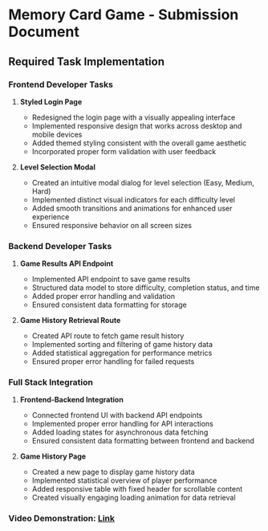 # Memory Card Game - Submission Document

## Required Task Implementation

### Frontend Developer Tasks

1. **Styled Login Page**

   - Redesigned the login page with a visually appealing interface
   - Implemented responsive design that works across desktop and mobile devices
   - Added themed styling consistent with the overall game aesthetic
   - Incorporated proper form validation with user feedback
2. **Level Selection Modal**

   - Created an intuitive modal dialog for level selection (Easy, Medium, Hard)
   - Implemented distinct visual indicators for each difficulty level
   - Added smooth transitions and animations for enhanced user experience
   - Ensured responsive behavior on all screen sizes

### Backend Developer Tasks

1. **Game Results API Endpoint**

   - Implemented API endpoint to save game results
   - Structured data model to store difficulty, completion status, and time
   - Added proper error handling and validation
   - Ensured consistent data formatting for storage
2. **Game History Retrieval Route**

   - Created API route to fetch game result history
   - Implemented sorting and filtering of game history data
   - Added statistical aggregation for performance metrics
   - Ensured proper error handling for failed requests

### Full Stack Integration

1. **Frontend-Backend Integration**

   - Connected frontend UI with backend API endpoints
   - Implemented proper error handling for API interactions
   - Added loading states for asynchronous data fetching
   - Ensured consistent data formatting between frontend and backend
2. **Game History Page**

   - Created a new page to display game history data
   - Implemented statistical overview of player performance
   - Added responsive table with fixed header for scrollable content
   - Created visually engaging loading animation for data retrieval

### Video Demonstration: [Link](https://drive.google.com/file/d/1DYh-1ODgxlGAGu3QZT2hmXzwTerp7_yt/view?usp=sharing)
